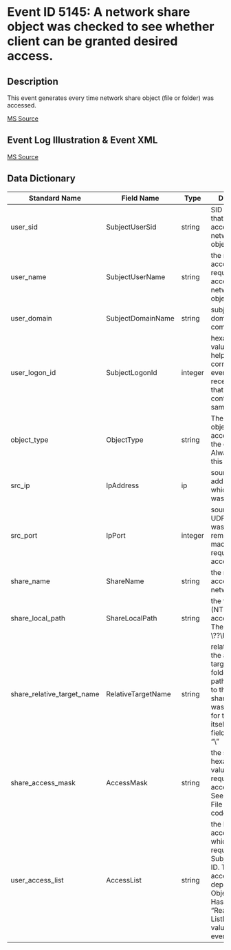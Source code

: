 # Event ID 5145: A network share object was checked to see whether client can be granted desired access.

## Description

This event generates every time network share object (file or folder) was accessed.

[MS Source](https://github.com/MicrosoftDocs/windows-itpro-docs/blob/master/windows/security/threat-protection/auditing/event-5145.md)

## Event Log Illustration & Event XML

[MS Source](https://github.com/MicrosoftDocs/windows-itpro-docs/blob/master/windows/security/threat-protection/auditing/event-5145.md)

## Data Dictionary

|	Standard Name	| Field Name |	Type	|	Description	|	Sample Value	|
|	----------------	|	----------------	|	----------------	|	----------------	|	----------------	|
|	user_sid	|	SubjectUserSid	|	string	|	SID of account that requested access to network share object.	|	S-1-5-21-3457937927-2839227994-823803824-1104	|
|	user_name	|	SubjectUserName	|	string	|	the name of the account that requested access to network share object.	|	dadmin	|
|	user_domain	|	SubjectDomainName	|	string	|	subject’s domain or computer name	|	CONTOSO	|
|	user_logon_id	|	SubjectLogonId	|	integer	|	hexadecimal value that can help you correlate this event with recent events that might contain the same Logon ID	|	0x541f35	|
|	object_type	|	ObjectType	|	string	|	The type of an object that was accessed during the operation. Always “File” for this event.	|	File	|
|	src_ip	|	IpAddress	|	ip	|	source IP address from which access was performed.	|	10.0.0.100	|
|	src_port	|	IpPort	|	integer	|	source TCP or UDP port which was used from remote or local machine to request the access.	|	49212	|
|	share_name	|	ShareName	|	string	|	the name of accessed network share.	|	\\\\\*\\Documents	|
|	share_local_path	|	ShareLocalPath	|	string	|	the full system (NTFS) path for accessed share. The format is: \\??\PATH	|	\\??\\C:\\Documents	|
|	share_relative_target_name	|	RelativeTargetName	|	string	|	relative name of the accessed target file or folder. This file-path is relative to the network share. If access was requested for the share itself, then this field appears as “\”	|	Bginfo.exe	|
|	share_access_mask	|	AccessMask	|	string	|	the sum of hexadecimal values of requested access rights. See “Table 13. File access codes.”	|	0x1	|
|	user_access_list	|	AccessList	|	string	|	the list of access rights which were requested by Subject\Security ID. These access rights depend on Object Type. Has always “ReadData (or ListDirectory)” value for this event.	|	%%4416	|
